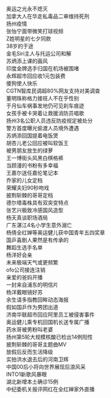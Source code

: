 奥运之光永不熄灭  
加拿大人在华走私毒品二审维持死刑  
扬州疫情  
张怡宁面带微笑打球视频  
Z姓明星的七夕同款  
38岁的于途  
金毛Siri主人与托运公司和解  
苏炳添上课的画风  
印度金牌选手归国在机场被围堵  
永辉超市回应收1元包装费  
傻狗使人快乐  
CGTN智库民调超80%网友支持对美调查  
董明珠称格力接班人不在乎性别  
于月仙车祸事发地仍可见刹车痕迹  
女孩手被卡哭着让救援消防员唱歌  
扬州3名公职人员违反防疫规定被处分  
警方首度曝光偷渡人员境外遭遇  
苏炳添回国提着电饭煲  
胡杏儿老公回应被叫软饭王  
被男朋友放生的绿萝  
王一博街头风黑白棋格裤  
当顾漫的书粉有多幸福  
王嘉尔送任嘉伦笔记本  
乔家的儿女定档  
荣耀夫妇90秒吻戏  
披荆斩棘的哥哥定档  
德尔塔毒株具有双突变特点  
张艺兴极致冷感国风造型  
杨天真谈职场酒局  
广东湛江4名小学生意外溺亡  
杨倩全红婵等奥运健儿获中国青年五四奖章  
国乒喜剧人果然是有传承的  
舞蹈生选手名单  
杨洋好会亲  
未来极端天气或更频繁  
ofo公司接连注销  
亲爱的爸妈开播  
一封来自浦东的明信片  
杨洋戴眼镜好苏  
余生请多指教回眸动态海报  
假如国乒作为男团出道  
济南华联超市回应阿里员工被侵害事件  
奥运健儿乘专机回国机长送专属广播  
药水哥被男粉叫老婆  
扬州第5轮大规模核酸已检出14例阳性  
披荆斩棘的哥哥主题曲MV  
放假后反而生活降级  
实拍洪水退去后的河南卫辉  
中国00后小将向世界展现后浪风采  
INTO1新歌风暴眼  
湖北新增本土确诊15例  
中纪委机关报评网红在全红婵家外直播  
